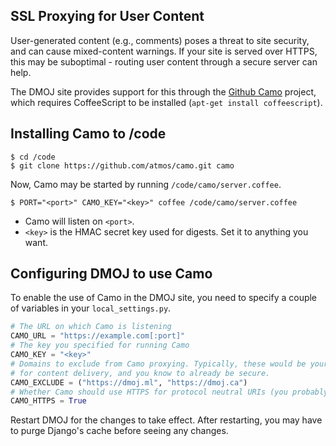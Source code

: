## SSL Proxying for User Content

User-generated content (e.g., comments) poses a threat to site security, and can cause mixed-content warnings. If your site is served over HTTPS, this may be suboptimal - routing user content through a secure server can help.

The DMOJ site provides support for this through the [Github Camo](https://github.com/atmos/camo) project, which requires CoffeeScript to be installed (`apt-get install coffeescript`).

## Installing Camo to /code

```shell
$ cd /code
$ git clone https://github.com/atmos/camo.git camo
```

Now, Camo may be started by running `/code/camo/server.coffee`.

```shell
$ PORT="<port>" CAMO_KEY="<key>" coffee /code/camo/server.coffee
```

* Camo will listen on `<port>`.
* `<key>` is the HMAC secret key used for digests. Set it to anything you want.

## Configuring DMOJ to use Camo

To enable the use of Camo in the DMOJ site, you need to specify a couple of variables in your `local_settings.py`.

```python
# The URL on which Camo is listening
CAMO_URL = "https://example.com[:port]"
# The key you specified for running Camo
CAMO_KEY = "<key>"
# Domains to exclude from Camo proxying. Typically, these would be your own domains which you use
# for content delivery, and you know to already be secure.
CAMO_EXCLUDE = ("https://dmoj.ml", "https://dmoj.ca")
# Whether Camo should use HTTPS for protocol neutral URIs (you probably want this)
CAMO_HTTPS = True
```

Restart DMOJ for the changes to take effect. After restarting, you may have to purge Django's cache before seeing any changes.
